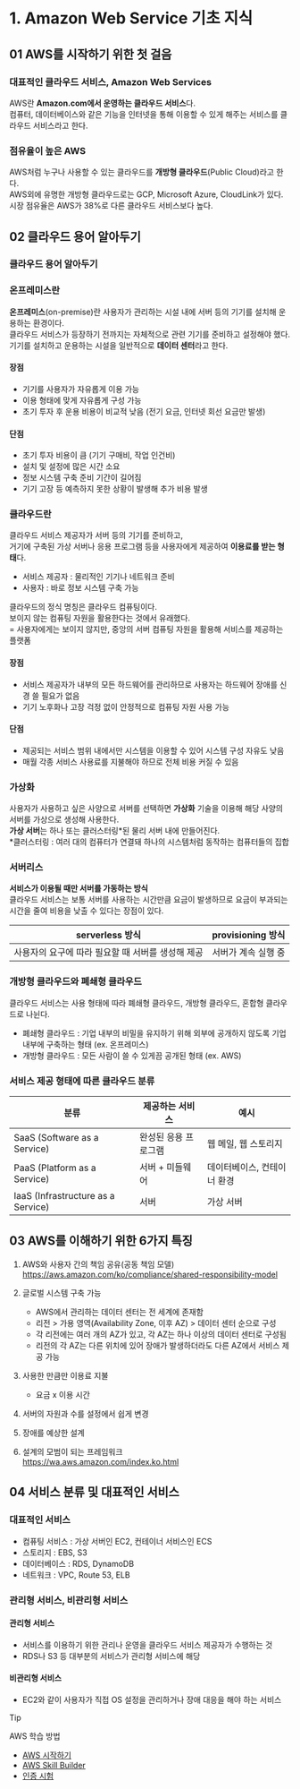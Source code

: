 # 1. Amazon Web Service 기초 지식

## 01 AWS를 시작하기 위한 첫 걸음

### 대표적인 클라우드 서비스, Amazon Web Services

AWS란 **Amazon.com에서 운영하는 클라우드 서비스**다.  
컴퓨터, 데이터베이스와 같은 기능을 인터넷을 통해 이용할 수 있게 해주는 서비스를 클라우드 서비스라고 한다.

### 점유율이 높은 AWS

AWS처럼 누구나 사용할 수 있는 클라우드를 **개방형 클라우드**(Public Cloud)라고 한다.  
AWS외에 유명한 개방형 클라우드로는 GCP, Microsoft Azure, CloudLink가 있다.  
시장 점유율은 AWS가 38%로 다른 클라우드 서비스보다 높다.

## 02 클라우드 용어 알아두기

### 클라우드 용어 알아두기

### 온프레미스란

**온프레미스**(on-premise)란 사용자가 관리하는 시설 내에 서버 등의 기기를 설치해 운용하는 환경이다.  
클라우드 서비스가 등장하기 전까지는 자체적으로 관련 기기를 준비하고 설정해야 했다.  
기기를 설치하고 운용하는 시설을 일반적으로 **데이터 센터**라고 한다.

#### 장점

- 기기를 사용자가 자유롭게 이용 가능
- 이용 형태에 맞게 자유롭게 구성 가능
- 초기 투자 후 운용 비용이 비교적 낮음 (전기 요금, 인터넷 회선 요금만 발생)

#### 단점

- 초기 투자 비용이 큼 (기기 구매비, 작업 인건비)
- 설치 및 설정에 많은 시간 소요
- 정보 시스템 구축 준비 기간이 길어짐
- 기기 고장 등 예측하지 못한 상황이 발생해 추가 비용 발생

### 클라우드란

클라우드 서비스 제공자가 서버 등의 기기를 준비하고,  
거기에 구축된 가상 서버나 응용 프로그램 등을 사용자에게 제공하여 **이용료를 받는 형태**다.

- 서비스 제공자 : 물리적인 기기나 네트워크 준비
- 사용자 : 바로 정보 시스템 구축 가능

클라우드의 정식 명칭은 클라우드 컴퓨팅이다.  
보이지 않는 컴퓨팅 자원을 활용한다는 것에서 유래했다.  
= 사용자에게는 보이지 않지만, 중앙의 서버 컴퓨팅 자원을 활용해 서비스를 제공하는 플랫폼

#### 장점

- 서비스 제공자가 내부의 모든 하드웨어를 관리하므로 사용자는 하드웨어 장애를 신경 쓸 필요가 없음
- 기기 노후화나 고장 걱정 없이 안정적으로 컴퓨팅 자원 사용 가능

#### 단점

- 제공되는 서비스 범위 내에서만 시스템을 이용할 수 있어 시스템 구성 자유도 낮음
- 매월 각종 서비스 사용료를 지불해야 하므로 전체 비용 커질 수 있음

### 가상화

사용자가 사용하고 싶은 사양으로 서버를 선택하면 **가상화** 기술을 이용해 해당 사양의 서버를 가상으로 생성해 사용한다.  
**가상 서버**는 하나 또는 클러스터링*된 물리 서버 내에 만들어진다.  
*클러스터링 : 여러 대의 컴퓨터가 연결돼 하나의 시스템처럼 동작하는 컴퓨터들의 집합

### 서버리스

**서비스가 이용될 때만 서버를 가동하는 방식**  
클라우드 서비스는 보통 서버를 사용하는 시간만큼 요금이 발생하므로 요금이 부과되는 시간을 줄여 비용을 낮출 수 있다는 장점이 있다.

|                  serverless 방식                  |  provisioning 방식  |
| :-----------------------------------------------: | :-----------------: |
| 사용자의 요구에 따라 필요할 때 서버를 생성해 제공 | 서버가 계속 실행 중 |

### 개방형 클라우드와 폐쇄형 클라우드

클라우드 서비스는 사용 형태에 따라 폐쇄형 클라우드, 개방형 클라우드, 혼합형 클라우드로 나뉜다.

- 폐쇄형 클라우드 : 기업 내부의 비밀을 유지하기 위해 외부에 공개하지 않도록 기업 내부에 구축하는 형태 (ex. 온프레미스)
- 개방형 클라우드 : 모든 사람이 쓸 수 있게끔 공개된 형태 (ex. AWS)

### 서비스 제공 형태에 따른 클라우드 분류

| 분류                               | 제공하는 서비스      | 예시                        |
| ---------------------------------- | -------------------- | --------------------------- |
| SaaS (Software as a Service)       | 완성된 응용 프로그램 | 웹 메일, 웹 스토리지        |
| PaaS (Platform as a Service)       | 서버 + 미들웨어      | 데이터베이스, 컨테이너 환경 |
| IaaS (Infrastructure as a Service) | 서버                 | 가상 서버                   |

## 03 AWS를 이해하기 위한 6가지 특징

1. AWS와 사용자 간의 책임 공유(공동 책임 모델)  
   https://aws.amazon.com/ko/compliance/shared-responsibility-model
2. 글로벌 시스템 구축 가능

   - AWS에서 관리하는 데이터 센터는 전 세계에 존재함
   - 리전 > 가용 영역(Availability Zone, 이후 AZ) > 데이터 센터 순으로 구성
   - 각 리전에는 여러 개의 AZ가 있고, 각 AZ는 하나 이상의 데이터 센터로 구성됨
   - 리전의 각 AZ는 다른 위치에 있어 장애가 발생하더라도 다른 AZ에서 서비스 제공 가능

3. 사용한 만큼만 이용료 지불
   - 요금 x 이용 시간
4. 서버의 자원과 수를 설정에서 쉽게 변경
5. 장애를 예상한 설계
6. 설계의 모범이 되는 프레임워크  
   https://wa.aws.amazon.com/index.ko.html

## 04 서비스 분류 및 대표적인 서비스

### 대표적인 서비스

- 컴퓨팅 서비스 : 가상 서버인 EC2, 컨테이너 서비스인 ECS
- 스토리지 : EBS, S3
- 데이터베이스 : RDS, DynamoDB
- 네트워크 : VPC, Route 53, ELB

### 관리형 서비스, 비관리형 서비스

#### 관리형 서비스

- 서비스를 이용하기 위한 관리나 운영을 클라우드 서비스 제공자가 수행하는 것
- RDS나 S3 등 대부분의 서비스가 관리형 서비스에 해당

#### 비관리형 서비스

- EC2와 같이 사용자가 직접 OS 설정을 관리하거나 장애 대응을 해야 하는 서비스

> [!TIP]
> AWS 학습 방법
>
> - [AWS 시작하기](https://aws.amazon.com/ko/getting-started)
> - [AWS Skill Builder](https://explore.skillbuilder.aws/learn)
> - [인증 시험](https://aws.amazon.com/ko/certification/certification-prep)
